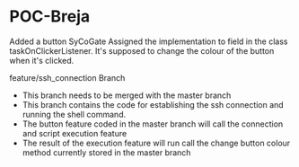 # POC-Breja
Added a button SyCoGate
Assigned the implementation to field in the class taskOnClickerListener.
It's supposed to change the colour of the button when it's clicked.

feature/ssh_connection Branch

- This branch needs to be merged with the master branch
- This branch contains the code for establishing the ssh connection and running the shell command.
- The button feature coded in the master branch will call the connection and script execution feature
- The result of the execution feature will run call the change button colour method currently stored in the master branch
